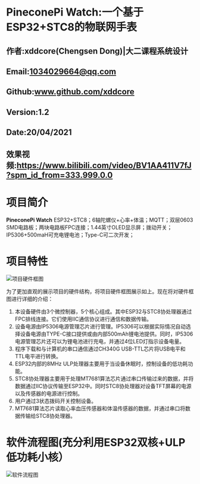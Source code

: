 # PineconePi Watch:一个基于ESP32+STC8的物联网手表
## 作者:xddcore(Chengsen Dong)|大二课程系统设计
## Email:1034029664@qq.com
## Github:www.github.com/xddcore
## Version:1.2
## Date:20/04/2021
## 效果视频:https://www.bilibili.com/video/BV1AA411V7fJ?spm_id_from=333.999.0.0

# 项目简介
**PineconePi Watch** ESP32+STC8；6轴陀螺仪+心率+体温；MQTT；双层0603 SMD电路板；两块电路板FPC连接；1.44英寸OLED显示屏；拨动开关；IP5306+500maH可充电锂电池；Type-C可二次开发；

# 项目特性
![项目硬件框图](./img/watch-hardware.jpg)

为了更加直观的展示项目的硬件结构，将项目硬件框图展示如上。现在将对硬件框图进行详细的介绍：
1.	本设备硬件由3个微控制器，5个核心组成。其中ESP32与STC8协处理器通过FPC排线连接。它们使用IIC通信协议进行通信和数据传输。
2.	设备电源由IP5306电源管理芯片进行管理。IP5306可以根据实际情况自动选择设备电源由TYPE-C接口提供或由内部500mAh锂电池提供。同时，IP5306电源管理芯片还可以为锂电池进行充电，并通过4位LED灯指示设备电量。
3.	程序下载和与计算机的串口通信通过CH340G USB-TTL芯片将USB电平和TTL电平进行转换。
4.	ESP32内部的8MHz ULP处理器主要用于当设备休眠时，控制设备的低功耗功能。
5.	STC8协处理器主要用于处理MT7681算法芯片通过串口传输过来的数据，并将数据通过IIC协议传输至ESP32中。同时STC8协处理器对设备TFT屏幕的电源以及传感器的电源进行控制。
6.	用户通过3状态拨码开关控制设备。
7.	MT7681算法芯片读取心率血压传感器和体温传感器的数据，并通过串口将数据传输给STC8协处理器。

# 软件流程图(充分利用ESP32双核+ULP低功耗小核）

![软件流程图](./img/watch-software.jpg)
